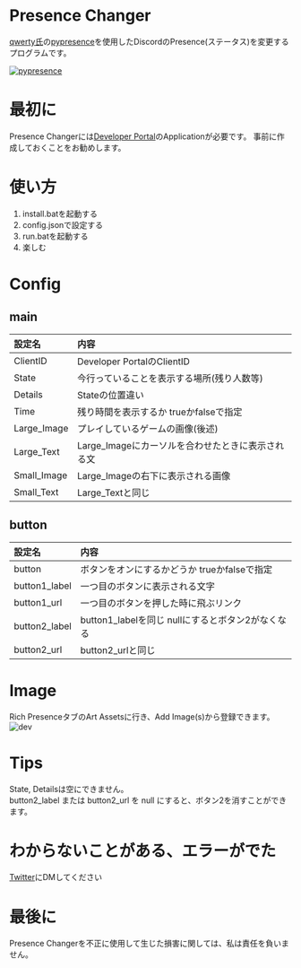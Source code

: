 # Presence Changer 
[qwerty氏](https://github.com/qwertyquerty/)の[pypresence](https://github.com/qwertyquerty/pypresence)を使用したDiscordのPresence(ステータス)を変更するプログラムです。  

[![pypresence](https://img.shields.io/badge/using-pypresence-00bb88.svg?style=for-the-badge&logo=discord&logoWidth=20)](https://github.com/qwertyquerty/pypresence)

# 最初に
Presence Changerには[Developer Portal](https://discord.com/developers/applications)のApplicationが必要です。
事前に作成しておくことをお勧めします。

# 使い方
1. install.batを起動する
2. config.jsonで設定する
3. run.batを起動する
4. 楽しむ

# Config
## main
| 設定名 | 内容 |
:---|:---
| ClientID | Developer PortalのClientID |
| State | 今行っていることを表示する場所(残り人数等) |
| Details | Stateの位置違い |
| Time | 残り時間を表示するか trueかfalseで指定 |
| Large_Image | プレイしているゲームの画像(後述) |
| Large_Text | Large_Imageにカーソルを合わせたときに表示される文 |
| Small_Image | Large_Imageの右下に表示される画像 |
| Small_Text | Large_Textと同じ |
## button
| 設定名 | 内容 |
:---|:---
| button | ボタンをオンにするかどうか trueかfalseで指定 |
| button1_label | 一つ目のボタンに表示される文字 |
| button1_url | 一つ目のボタンを押した時に飛ぶリンク |
| button2_label | button1_labelを同じ nullにするとボタン2がなくなる |
| button2_url | button2_urlと同じ |

# Image
Rich PresenceタブのArt Assetsに行き、Add Image(s)から登録できます。
![dev](https://cdn.discordapp.com/attachments/836119816900313100/909561230795087902/unknown.png)

# Tips
State, Detailsは空にできません。  
button2_label または button2_url を null にすると、ボタン2を消すことができます。

# わからないことがある、エラーがでた
[Twitter](https://twitter.com/BrightnoahB/)にDMしてください

# 最後に
Presence Changerを不正に使用して生じた損害に関しては、私は責任を負いません。

